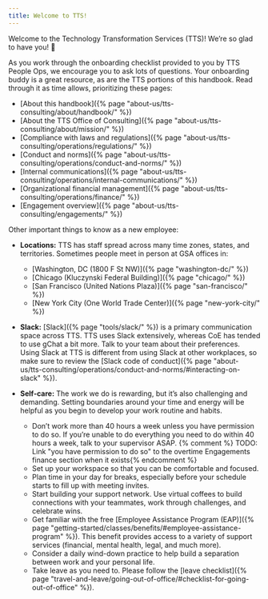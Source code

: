 ```yaml
---
title: Welcome to TTS!
---
```


Welcome to the Technology Transformation Services (TTS)! We’re so glad to have you! 🎉

As you work through the onboarding checklist provided to you by TTS People Ops, we encourage you to ask lots of questions. Your onboarding buddy is a great resource, as are the TTS portions of this handbook. Read through it as time allows, prioritizing these pages:

- [About this handbook]({% page "about-us/tts-consulting/about/handbook/" %})
- [About the TTS Office of Consulting]({% page "about-us/tts-consulting/about/mission/" %})
- [Compliance with laws and regulations]({% page "about-us/tts-consulting/operations/regulations/" %})
- [Conduct and norms]({% page "about-us/tts-consulting/operations/conduct-and-norms/" %})
- [Internal communications]({% page "about-us/tts-consulting/operations/internal-communications/" %})
- [Organizational financial management]({% page "about-us/tts-consulting/operations/finance/" %})
- [Engagement overview]({% page "about-us/tts-consulting/engagements/" %})

Other important things to know as a new employee:

- **Locations:** TTS has staff spread across many time zones, states, and territories. Sometimes people meet in person at GSA offices in:
  - [Washington, DC (1800 F St NW)]({% page "washington-dc/" %})
  - [Chicago (Kluczynski Federal Building)]({% page "chicago/" %})
  - [San Francisco (United Nations Plaza)]({% page "san-francisco/" %})
  - [New York City (One World Trade Center)]({% page "new-york-city/" %})

- **Slack:** [Slack]({% page "tools/slack/" %}) is a primary communication space across TTS. TTS uses Slack extensively, whereas CoE has tended to use gChat a bit more. Talk to your team about their preferences. Using Slack at TTS is different from using Slack at other workplaces, so make sure to review the [Slack code of conduct]({% page "about-us/tts-consulting/operations/conduct-and-norms/#interacting-on-slack" %}).

- **Self-care:** The work we do is rewarding, but it’s also challenging and demanding. Setting boundaries around your time and energy will be helpful as you begin to develop your work routine and habits.
  - Don’t work more than 40 hours a week unless you have permission to do so. If you’re unable to do everything you need to do within 40 hours a week, talk to your supervisor ASAP. {% comment %} TODO: Link "you have permission to do so" to the overtime Engagements finance section when it exists{% endcomment %}
  - Set up your workspace so that you can be comfortable and focused.
  - Plan time in your day for breaks, especially before your schedule starts to fill up with meeting invites.
  - Start building your support network. Use virtual coffees to build connections with your teammates, work through challenges, and celebrate wins.
  - Get familiar with the free [Employee Assistance Program (EAP)]({% page "getting-started/classes/benefits/#employee-assistance-program" %}). This benefit provides access to a variety of support services (financial, mental health, legal, and much more).
  - Consider a daily wind-down practice to help build a separation between work and your personal life.
  - Take leave as you need to. Please follow the [leave checklist]({% page "travel-and-leave/going-out-of-office/#checklist-for-going-out-of-office" %}).
